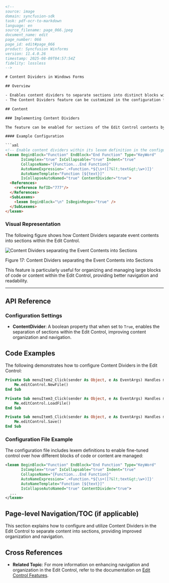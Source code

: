 ```html
<!-- 
source: image
domain: syncfusion-sdk
task: pdf-ocr-to-markdown
language: en
source_filename: page_066.jpeg
document_name: edit
page_number: 066
page_id: edit#page_066
product: Syncfusion Winforms
version: 11.4.0.26
timestamp: 2025-08-09T04:57:54Z
fidelity: lossless
-->

# Content Dividers in Windows Forms

## Overview

- Enables content dividers to separate sections into distinct blocks within the Edit Control.
- The Content Dividers feature can be customized in the configuration file to define how sections are handled.

## Content

### Implementing Content Dividers

The feature can be enabled for sections of the Edit Control contents by setting the `ContentDivider` field to `True` within its lexem definition in the configuration file.

#### Example Configuration

```xml
<!-- Enable content dividers within its lexem definition in the configuration file. -->
<lexem BeginBlock="Function" EndBlock="End Function" Type="KeyWord"
       IsComplex="true" IsCollapsable="true" Indent="true"
       CollapseName="{Function...End Function}"
       AutoNameExpression='.+Function.*${\s+([?&lt;text&gt;\w+)]}'
       AutoNameTemplate="Function [${text}]"
       IsCollapseAutoNamed="true" ContentDivider="true">
  <References>
    <reference RefID="777"/>
  </References>
  <SubLexems>
    <lexem BeginBlock="\n" IsBeginRegex="true" />
  </SubLexems>
</lexem>
```

### Visual Representation

The following figure shows how Content Dividers separate event contents into sections within the Edit Control.

![Content Dividers separating the Event Contents into Sections](https://example.com/image.png)

Figure 17: Content Dividers separating the Event Contents into Sections

This feature is particularly useful for organizing and managing large blocks of code or content within the Edit Control, providing better navigation and readability.

---

## API Reference

### Configuration Settings

- **ContentDivider**: A boolean property that when set to `True`, enables the separation of sections within the Edit Control, improving content organization and navigation.

## Code Examples

The following demonstrates how to configure Content Dividers in the Edit Control:

```vb
Private Sub menuItem2_Click(sender As Object, e As EventArgs) Handles menuItem2.Click
    Me.editControl.NewFile()
End Sub

Private Sub menuItem3_Click(sender As Object, e As EventArgs) Handles menuItem3.Click
    Me.editControl.LoadFile()
End Sub

Private Sub menuItem5_Click(sender As Object, e As EventArgs) Handles menuItem5.Click
    Me.editControl.Save()
End Sub
```

### Configuration File Example

The configuration file includes lexem definitions to enable fine-tuned control over how different blocks of code or content are managed:

```xml
<lexem BeginBlock="Function" EndBlock="End Function" Type="KeyWord"
       IsComplex="true" IsCollapsable="true" Indent="true"
       CollapseName="{Function...End Function}"
       AutoNameExpression='.+Function.*${\s+([?&lt;text&gt;\w+)]}'
       AutoNameTemplate="Function [${text}]"
       IsCollapseAutoNamed="true" ContentDivider="true">
  ...
</lexem>
```

## Page-level Navigation/TOC (if applicable)

This section explains how to configure and utilize Content Dividers in the Edit Control to separate content into sections, providing improved organization and navigation.

## Cross References

- **Related Topic**: For more information on enhancing navigation and organization in the Edit Control, refer to the documentation on [Edit Control Features](#edit-control-features).

<!-- tags: [syncfusion, windows-forms, content-dividers, edit-control, configuration, seamless-organization] keywords: [content divider, edit control, lexem definition, configuration file, section separation, organization] -->
```